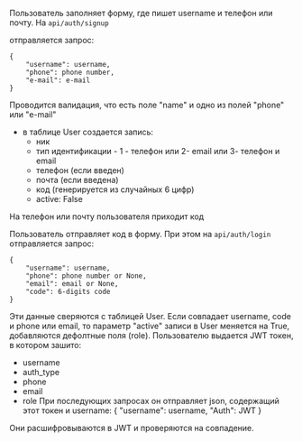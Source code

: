 Пользователь заполняет форму, где пишет username и телефон или почту. На `api/auth/signup`

отправляется запрос:
```
{
    "username": username,
    "phone": phone number,
    "e-mail": e-mail
}
```

Проводится валидация, что есть поле "name" и одно из полей "phone" или "e-mail"

- в таблице User создается запись:
    - ник
    - тип идентификации - 1 - телефон или 2- email или 3- телефон и email
    - телефон (если введен)
    - почта (если введена)
    - код (генерируется из случайных 6 цифр)
    - active: False

На телефон или почту пользователя приходит код

Пользователь отправляет код в форму.
При этом на `api/auth/login`
отправляется запрос:
```
{
    "username": username,
    "phone": phone number or None,
    "email": email or None,
    "code": 6-digits code
}
```

Эти данные сверяются с таблицей User.
Если совпадает username, code и phone или email, то параметр "active" записи в User меняется на True, добавляются дефолтные поля (role). Пользователю выдается JWT токен,
в котором зашито:
- username
- auth_type
- phone
- email
- role
При последующих запросах он отправляет json, содержащий этот токен и username:
{
    "username": username,
    "Auth": JWT
}


Они расшифровываются в JWT и проверяются на совпадение.
